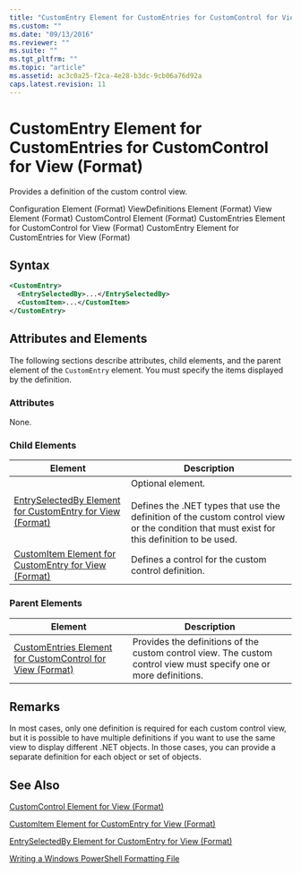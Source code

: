 ```yaml
---
title: "CustomEntry Element for CustomEntries for CustomControl for View (Format) | Microsoft Docs"
ms.custom: ""
ms.date: "09/13/2016"
ms.reviewer: ""
ms.suite: ""
ms.tgt_pltfrm: ""
ms.topic: "article"
ms.assetid: ac3c0a25-f2ca-4e28-b3dc-9cb06a76d92a
caps.latest.revision: 11
---
```

# CustomEntry Element for CustomEntries for CustomControl for View (Format)

Provides a definition of the custom control view.

Configuration Element (Format)
ViewDefinitions Element (Format)
View Element (Format)
CustomControl Element (Format)
CustomEntries Element for CustomControl for View (Format)
CustomEntry Element for CustomEntries for View (Format)

## Syntax

```xml
<CustomEntry>
  <EntrySelectedBy>...</EntrySelectedBy>
  <CustomItem>...</CustomItem>
</CustomEntry>
```

## Attributes and Elements

The following sections describe attributes, child elements, and the parent element of the `CustomEntry` element. You must specify the items displayed by the definition.

### Attributes

None.

### Child Elements

|Element|Description|
|-------------|-----------------|
|[EntrySelectedBy Element for CustomEntry for View (Format)](./entryselectedby-element-for-customentry-for-customcontrol-for-view-format.md)|Optional element.<br /><br /> Defines the .NET types that use the definition of the custom control view or the condition that must exist for this definition to be used.|
|[CustomItem Element for CustomEntry for View (Format)](./customitem-element-for-customentry-for-customcontrol-for-view-format.md)|Defines a control for the custom control definition.|

### Parent Elements

|Element|Description|
|-------------|-----------------|
|[CustomEntries Element for CustomControl for View (Format)](./customentries-element-for-customcontrol-for-view-format.md)|Provides the definitions of the custom control view. The custom control view must specify one or more definitions.|

## Remarks

In most cases, only one definition is required for each custom control view, but it is possible to have multiple definitions if you want to use the same view to display different .NET objects. In those cases, you can provide a separate definition for each object or set of objects.

## See Also

[CustomControl Element for View (Format)](./customcontrol-element-for-view-format.md)

[CustomItem Element for CustomEntry for View (Format)](./customitem-element-for-customentry-for-customcontrol-for-view-format.md)

[EntrySelectedBy Element for CustomEntry for View (Format)](./entryselectedby-element-for-customentry-for-customcontrol-for-view-format.md)

[Writing a Windows PowerShell Formatting File](./writing-a-windows-powershell-formatting-file.md)
